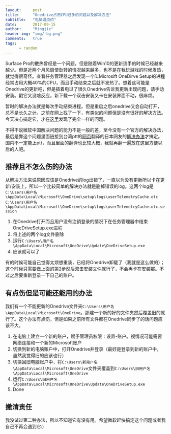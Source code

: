 ```yaml
---
layout:     post
title:      "Onedrive占用CPU过多的问题以及解决方法"
subtitle:   "电脑退烧药"
date:       2017-09-15
author:     "Mingjie"
header-img: "img/-bg.png"
comments:   true
tags:
      - random
---
```


Surface Pro的散热曾经是一个问题，但是随着Win10的更新烫手的时候已经越来越少。但是近两个月风扇使劲转的情况越来越多，也不是在我玩游戏的时候发热，就觉得很奇怪。查看任务管理器之后发现一个叫Microsift OneDirve Setup的进程经常占用大概40%的CPU，而且手动结束之后就不发热了。想着这可能是Onedrive的更新吧，但是插着电过了很久Onedrive告诉我更新出现问题，请手动安装。戳它又没啥反应，新下载一个双击安装又卡在安装界面不动，很麻烦。

暂时的解决办法就是每次手动结束进程。但是重启之后onedrive又会自动打开，总不是长久之计。之前在网上找了一下，有类似的问题但是没有很好的解决方法。今天决心搞定它，才在[这里](https://answers.microsoft.com/zh-hans/windows/forum/windows_10-files/%E6%97%A0%E6%B3%95%E5%AE%89%E8%A3%85-onedrive/202b3154-093e-4234-aee0-3a56b30bb0e2)发现了完全一样的问题。

不得不说微软中国解决问题的能力不是一般的差，至今没有一个官方的解决办法，最后是靠这个问题里面链接到台湾ptt的[网页](https://www.ptt.cc/bbs/Windows/M.1498386400.A.09E.html)翻译的日本网友的[解决办法](https://answers.microsoft.com/ja-jp/windows/forum/windows_10-performance/onedrivesetupexe32%E3%83%93%E3%83%83%E3%83%88/248a708a-8509-48e1-a321-1af85efd7f50)才搞定。国内不一定能上ptt，而且里面的翻译也比较大概，我就再翻一遍放在这里方便以后的人吧。

## 推荐且不怎么伤的办法

从解决方法来说原因应该是Onedrive的log出错了，一直以为没有更新所以卡在更新/安装上，所以一个比较简单的解决办法就是删掉错误的log。这两个log是
`
C:\Users\用户名\AppData\Local\Microsoft\OneDrive\setup\logs\userTelemetryCache.otc
C:\Users\用户名\AppData\Local\Microsoft\OneDrive\setup\logs\userTelemetryCache.otc.session
`
1. 在Onedrive打开而且用户没有注销登录的情况下在任务管理器中结束OneDriveSetup.exe进程
2. 将上述的两个log文件删除
3. 运行`C:\Users\用户名\AppData\Local\Microsoft\OneDrive\Update\OneDriveSetup.exe`
4. 应该就可以了

有的时候可能自己觉得太烦想重装，已经将Onedrive卸载了（我就是这么做的）；这个时候只需要做上面的第2步然后双击安装文件就行了，不会再卡在安装那。不过之后要重新登录一下自己的账户。

## 有点伤但是可能还能用的办法

我们有一个不能更新的Onedrive文件夹`C:\Users\用户名\AppData\Local\Microsoft\OneDrive`。那建一个新的好的文件夹然后覆盖旧的就行了。这个办法有点伤，但是如果之前所有文件都在Onedrive同步了的话问题应该不大。

1. 在电脑上建立一个新的账户，赋予管理员权限：设置-账户。视情况可能需要网络连接和一个新的Microsoft账户
2. 切换到新的电脑账户中，打开Onedrive并登录（最好是登录到新的账户中，虽然我觉得旧的应该也行）
3. 切换回旧电脑账户中，将`C:\Users\新用户名\AppData\Local\Microsoft\OneDrive`文件夹覆盖到`C:\Users\旧用户名\AppData\Local\Microsoft\OneDrive`
4. 运行`C:\Users\旧用户名\AppData\Local\Microsoft\OneDrive\Update\OneDriveSetup.exe`
5. Done

## 撇清责任

我没试过第二种办法，所以不知道它有没有用。希望微软赶快搞定这个问题或者我自己不再会遇到它:)
